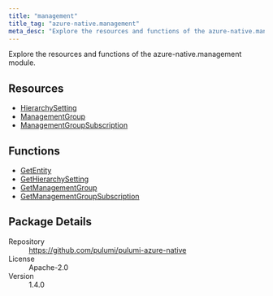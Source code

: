 ```yaml
---
title: "management"
title_tag: "azure-native.management"
meta_desc: "Explore the resources and functions of the azure-native.management module."
---
```


<!-- WARNING: this file was generated by Pulumi Docs Generator. -->
<!-- Do not edit by hand unless you're certain you know what you are doing! -->

Explore the resources and functions of the azure-native.management module.

<h2 id="resources">Resources</h2>
<ul class="api">
    <li><a href="hierarchysetting" title="HierarchySetting"><span class="symbol resource"></span>HierarchySetting</a></li>
    <li><a href="managementgroup" title="ManagementGroup"><span class="symbol resource"></span>ManagementGroup</a></li>
    <li><a href="managementgroupsubscription" title="ManagementGroupSubscription"><span class="symbol resource"></span>ManagementGroupSubscription</a></li>
</ul>

<h2 id="functions">Functions</h2>
<ul class="api">
    <li><a href="getentity" title="GetEntity"><span class="symbol function"></span>GetEntity</a></li>
    <li><a href="gethierarchysetting" title="GetHierarchySetting"><span class="symbol function"></span>GetHierarchySetting</a></li>
    <li><a href="getmanagementgroup" title="GetManagementGroup"><span class="symbol function"></span>GetManagementGroup</a></li>
    <li><a href="getmanagementgroupsubscription" title="GetManagementGroupSubscription"><span class="symbol function"></span>GetManagementGroupSubscription</a></li>
</ul>

<h2 id="package-details">Package Details</h2>
<dl class="package-details">
	<dt>Repository</dt>
	<dd><a href="https://github.com/pulumi/pulumi-azure-native">https://github.com/pulumi/pulumi-azure-native</a></dd>
	<dt>License</dt>
	<dd>Apache-2.0</dd>
	<dt>Version</dt>
	<dd>1.4.0</dd>
</dl>

